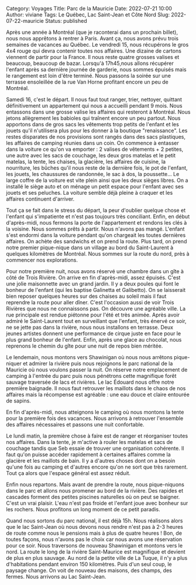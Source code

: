 Category: Voyages
Title: Parc de la Mauricie 
Date: 2022-07-21 10:00
Author: viviane
Tags: Le Québec, Lac Saint-Jean et Côte Nord
Slug: 2022-07-22-mauricie
Status: published

Après une année à Montréal (que je raconterai dans un prochain billet), nous nous apprêtons à rentrer à Paris. Avant ça, nous avons prévu trois semaines de vacances au Québec. Le vendredi 15, nous récupérons le gros 4x4 rouge qui devra contenir toutes nos affaires. Une dizaine de cartons viennent de partir pour la France. Il nous reste quatre grosses valises et beaucoup, beaucoup de bazar. Lorsqu'à 17h45,nous allons récupérer l'enfant après sa dernière journée de garderie, nous sommes épuisés mais le rangement est loin d'être terminé. Nous passons la soirée sur une terrasse ensoleillée de la rue Van Horne profitant encore un peu de Montréal.

Samedi 16, c'est le départ. Il nous faut tout ranger, trier, nettoyer, quittant définitivement un appartement qui nous a accueilli pendant 9 mois. Nous entassons dans une grosse valise les affaires qui resteront à Montréal. Nous jetons allègrement les babioles qui traînent encore un peu partout. Nous apportons dans de gros sacs les vêtements trop petits de l'enfant et les jouets qu'il n'utilisera plus pour les donner à la boutique "renaissance". Les restes disparates de nos provisions sont rangés dans des sacs plastiques, les affaires de camping réunies dans un coin. On commence à entasser dans la voiture ce qu'on va emporter : 2 valises de vêtements + 2 petites, une autre avec les sacs de couchage, les deux gros matelas et le petit matelas, la tente, les chaises, la glacière, les affaires de cuisine, la nourriture, les bûches qu'il nous reste de la dernière fois, le pot de l'enfant, les jouets, les chaussures de randonnée, le sac à dos, la poussette... Le large coffre de la voiture est vite plein ainsi que les deux sièges libres. On a installé le siège auto et on ménage un petit espace pour l'enfant avec ses jouets et ses peluches. La voiture semble déjà pleine à craquer et les affaires continuent d'arriver.

Tout ça se fait dans le stress du départ, la peur d'oublier quelque chose et l'enfant qui s'impatiente et n'est pas toujours très conciliant. Enfin, en début d'après-midi, nous fermons la porte de l'appartement et rendons les clés à la voisine. Nous sommes prêts à partir. Nous n'avons pas mangé. L'enfant s'est endormi dans la voiture pendant qu'on chargeait les toutes dernières affaires. On achète des sandwichs et on prend la route. Plus tard, on prend notre premier pique-nique dans un village au bord du Saint-Laurent à quelques kilomètres de Montréal. Nous sommes sur la route du nord, près à commencer nos explorations.

Pour notre première nuit, nous avons réservé une chambre dans un gîte à côté de Trois Rivière. On arrive en fin d'après-midi, assez épuisés. C'est une jolie maisonnette avec un grand jardin. Il y a deux poules qui font le bonheur de l'enfant (qui les baptise Galinetta et Galibetto). On se laisserait bien reposer quelques heures sur des chaises au soleil mais il faut reprendre la route pour aller dîner. C'est l'occasion aussi de voir Trois Rivières que nous ne connaissons pas. On découvre une agréable ville. La rue principale est rendue piétonne pour l'été et très animée. Après avoir admiré le Saint-Laurent tout en surveillant que l'enfant, très énervé ce soir, ne se jette pas dans la rivière, nous nous installons en terrasse. Deux jeunes artistes donnent une performance de cirque juste en face pour le plus grand bonheur de l'enfant. Enfin, après une glace au chocolat, nous reprenons le chemin du gîte pour une nuit de repos bien méritée.

Le lendemain, nous montons vers Shawinigan où nous nous arrêtons pique-niquer et admirer la rivière puis nous rejoignons le parc national de la Mauricie où nous voulons passer la nuit. On réserve notre emplacement de camping à l'entrée du parc puis nous pénétrons cette magnifique forêt sauvage traversée de lacs et rivières. Le lac Édouard nous offre notre première baignade. Il nous faut retrouver les maillots dans le chaos de nos affaires mais la récompense est agréable : une eau douce et claire entourée de sapins.

En fin d'après-midi, nous atteignons le camping où nous montons la tente pour la première fois des vacances. Nous arrivons à retrouver l'ensemble des affaires nécessaires et passons une nuit confortable.

Le lundi matin, la première chose à faire est de ranger et réorganiser toutes nos affaires. Dans la tente, je m'active à rouler les matelas et sacs de couchage tandis que Seb essaie de trouver une organisation cohérente. Il faut qu'on puisse accéder rapidement à certaines affaires comme la glacière et les maillots de bain. Il y a d'autres choses dont on a besoin qu'une fois au camping et d'autres encore qu'on ne sort que très rarement. Tout ça alors que l'espace général est assez réduit.

Enfin nous repartons. Mais avant de prendre la route, nous pique-niquons dans le parc et allons nous promener au bord de la rivière. Des rapides et cascades forment des petites piscines naturelles où on peut se baigner. C'est un vrai plaisir. L'eau n'est pas froide et l'enfant joue avec bonheur sur les rochers. Nous profitons un long moment de ce petit paradis.

Quand nous sortons du parc national, il est déjà 15h. Nous réalisons alors que le lac Saint-Jean où nous devons nous rendre n'est pas à 2-3 heures de route comme nous le pensions mais à plus de quatre heures ! Bon, de toutes façons, nous n'avons pas le choix car nous avons une réservation pour ce soir. Nous traversons de nouveau Shawinigan et montons vers le nord. La route le long de la rivière Saint-Maurice est magnifique et devient de plus en plus sauvage. Au nord de la petite ville de La Tuque, il n'y a plus d'habitations pendant environ 150 kilomètres. Puis d'un seul coup, le paysage change. On voit de nouveau des maisons, des champs, des fermes. Nous arrivons au Lac Saint-Jean.
